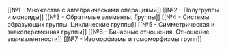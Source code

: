 [[№1 - Множества с алгебраическами операциями]]
[[№2 - Полугруппы и моноиды]]
[[№3 - Обратимые элементы. Группы]]
[[№4 - Системы образующих группы. Циклические группы]]
[[№5 - Симметрическая и знакопеременная группы]]
[[№6 - Бинарные отношения. Отношение эквивалентности]]
[[№7 - Изоморфизмы и гомоморфизмы групп]]
